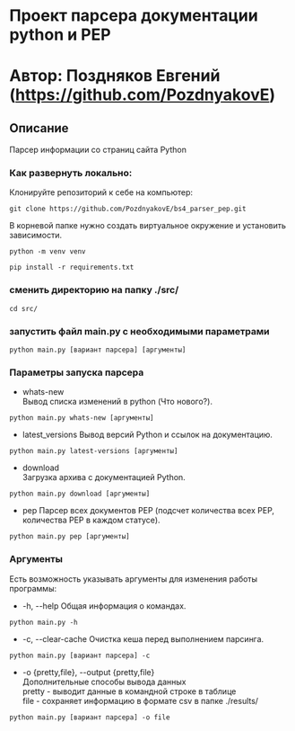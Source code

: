 # Проект парсера документации python и PEP
# Автор: Поздняков Евгений (https://github.com/PozdnyakovE)
## Описание
Парсер информации со страниц сайта Python
### Как развернуть локально:
Клонируйте репозиторий к себе на компьютер:
```
git clone https://github.com/PozdnyakovE/bs4_parser_pep.git
```
В корневой папке нужно создать виртуальное окружение и установить зависимости.
```
python -m venv venv
```
```
pip install -r requirements.txt
```
### сменить директорию на папку ./src/
```
cd src/
```
### запустить файл main.py с необходимыми параметрами
```
python main.py [вариант парсера] [аргументы]
```
### Параметры запуска парсера
- whats-new   
Вывод списка изменений в python (Что нового?).
```
python main.py whats-new [аргументы]
```
- latest_versions
Вывод версий Python и ссылок на документацию.
```
python main.py latest-versions [аргументы]
```
- download   
Загрузка архива с документацией Python.
```
python main.py download [аргументы]
```
- pep
Парсер всех документов PEP (подсчет количества всех PEP, количества PEP в каждом статусе). 
```
python main.py pep [аргументы]
```
### Аргументы
Есть возможность указывать аргументы для изменения работы программы:   
- -h, --help
Общая информация о командах.
```
python main.py -h
```
- -c, --clear-cache
Очистка кеша перед выполнением парсинга.
```
python main.py [вариант парсера] -c
```
- -o {pretty,file}, --output {pretty,file}   
Дополнительные способы вывода данных   
pretty - выводит данные в командной строке в таблице   
file - сохраняет информацию в формате csv в папке ./results/
```
python main.py [вариант парсера] -o file
```
